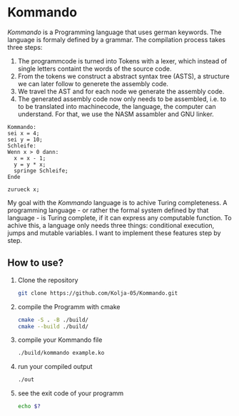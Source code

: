 # Kommando
*Kommando* is a Programming language that uses german keywords. The language is formaly defined by a grammar. The compilation process takes three steps:
1. The programmcode is turned into Tokens with a lexer, which instead of single letters containt the words of the source code.
2. From the tokens we construct a abstract syntax tree (ASTS), a structure we can later follow to generete the assembly code.
3. We travel the AST and for each node we generate the assembly code.
4. The generated assembly code now only needs to be assembled, i.e. to to be translated into machinecode, the language, the computer can understand. For that, we use the NASM assambler and GNU linker.
```Kommando
Kommando:
sei x = 4;
sei y = 10;
Schleife:
Wenn x > 0 dann:
  x = x - 1;
  y = y * x;
  springe Schleife;
Ende

zurueck x;

```
My goal with the *Kommando* language is to achive Turing completeness. A programming language - or rather the formal system defined by that language - is Turing complete, if it can express any computable function. To achive this, a language only needs three things: conditional execution, jumps and mutable variables. I want to implement these features step by step.
## How to use?
1. Clone the repository
   ```bash
   git clone https://github.com/Kolja-05/Kommando.git

2. compile the Programm with cmake
   ```bash
   cmake -S . -B ./build/
   cmake --build ./build/
3. compile your Kommando file
   ```bash
   ./build/kommando example.ko
4. run your compiled output
   ```bash
   ./out
5. see the exit code of your programm
   ```bash
   echo $?
